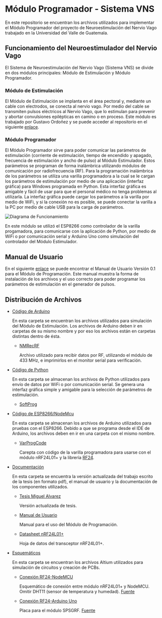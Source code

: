 # Módulo Programador - Sistema VNS

En este repositorio se encuentran los archivos utilizados para implementar el Módulo Programador del proyecto de Neuroestimulación del Nervio Vago trabajado en la Universidad del Valle de Guatemala. 

## Funcionamiento del Neuroestimulador del Nervio Vago
El Sistema de Neuroestimulación del Nervio Vago (Sistema VNS) se divide en dos módulos principales: Módulo de Estimulación y Módulo Programador. 

### Módulo de Estimulación 
El Módulo de Estimulación se implanta en el área pectoral y, mediante un cable con electrodos, se conecta al nervio vago. Por medio del cable se transmiten pulsos eléctricos al Nervio Vago, que lo estimulan para prevenir y abortar convulsiones epilépticas en camino o en proceso. Este módulo es trabajado por Gustavo Ordoñez y se puede acceder al repositorio en el siguiente [enlace](https://github.com/larivera-UVG/Estimulador-Nervio-Vago/tree/master/Estimulador).

### Módulo Programador
El Módulo Programador sirve para poder comunicar las parámetros de estimulación (corriente de estimulación, tiempo de encendido y apagado, frecuencia de estimulación y ancho de pulso) al Módulo Estimulador. Estos parámetros se programan de forma inalámbrica utilizando módulos de comunicación por radiofrecuencia (RF). Para la programación inalámbrica de los parámetros se utiliza una varilla programadora a la cual se le cargan los parámetros de estimulación por medio de una aplicación (interfaz gráfica) para Windows programada en Python. Esta interfaz gráfica es amigable y fácil de usar para que el personal médico no tenga problemas al utilizarla. La interfaz gráfica puede cargar los parámetros a la varilla por medio de WiFi, y si la conexión no es posible, se puede conectar la varilla a la PC por medio de cable USB para la carga de parámetros. 

![Diagrama de Funcionamiento](https://github.com/larivera-UVG/Estimulador-Nervio-Vago/blob/master/Programador/Im%C3%A1genes/Prototipo%20nRF24L.png)

En este módulo se utilizó el ESP8266 como controlador de la varilla progamadora, para comunicarse con la aplicación de Python, por medio de WiFi o por comunicación serial y  Arduino Uno como simulación del controlador del Módulo Estimulador.

## Manual de Usuario 

En el siguiente [enlace](https://github.com/larivera-UVG/Estimulador-Nervio-Vago/tree/master/Programador/Documentación/Manual%20de%20Usuario%20-%20Módulo%20de%20Programación%20V%200.1.pdf) se puede encontrar el Manual de Usuario Versión 0.1 para el Módulo de Programación. Este manual muestra la forma de instalación de los archivos y el uso correcto para poder programar los parámetros de estimulación en el generador de pulsos. 

## Distribución de Archivos
* [Código de Arduino](https://github.com/larivera-UVG/Estimulador-Nervio-Vago/tree/master/Programador/Codigo-Arduino)

  En esta carpeta se encuentran los archivos utilizados para simulación del Módulo de Estimulación. Los archivos de Arduino deben ir en carpetas de su mismo nombre y     por eso los archivos están en carpetas distintas dentro de ésta. 

  * [NMRecRF](https://github.com/larivera-UVG/Estimulador-Nervio-Vago/tree/master/Programador/Codigo-Arduino/NMRecRF)

      Archivo utilizado para recibir datos por RF, utilizando el módulo de 433 MHz, e imprimirlos en el monitor serial para verificación.
        
* [Código de Python](https://github.com/larivera-UVG/Estimulador-Nervio-Vago/tree/master/Programador/Codigo-Python.py)

    En esta carpeta se almacenan los archivos de Python utilizados para envío de datos por WiFi o por comunicación serial. Se genera una interfaz gráfica simple y amigable para la selección de parámetros de estimulación. 
    
  * [SoftProg](https://github.com/larivera-UVG/Estimulador-Nervio-Vago/tree/master/Programador/Codigo-Python/SoftProg.py)
  
* [Código de ESP8266/NodeMcu](https://github.com/larivera-UVG/Estimulador-Nervio-Vago/tree/master/Programador/Codigo-ESP8266)
  
    En esta carpeta se almacenan los archivos de Arduino utilizados para pruebas con el ESP8266. Debido a que se programa desde el IDE de Arduino, los archivos deben en ir en una carpeta con el mismo nombre.
    
  * [VarProgCode](https://github.com/larivera-UVG/Estimulador-Nervio-Vago/tree/master/Programador/Codigo-ESP8266/VarProgCode)
  
      Carepta con código de la varilla programadora para usarse con el módulo nRF24L01+ y la librería [RF24](http://tmrh20.github.io/RF24/index.html).

* [Documentación](https://github.com/larivera-UVG/Estimulador-Nervio-Vago/tree/master/Programador/Documentación)

    En esta carpeta se encuentra la versión actualizada del trabajo escrito de la tesis (en formato pdf), el manual de usuario y la documentación de los componentes utilizados. 
    
  * [Tesis Miguel Alvarez](https://github.com/larivera-UVG/Estimulador-Nervio-Vago/tree/master/Programador/Documentación/Tesis%20Miguel%20Alvarez.pdf)
      
      Versión actualizada de tesis.     

  * [Manual de Usuario](https://github.com/larivera-UVG/Estimulador-Nervio-Vago/tree/master/Programador/Documentación/Manual%20de%20Usuario%20-%20Módulo%20de%20Programación%20V%200.1.pdf)
      
      Manual para el uso del Módulo de Programación.

  * [Datasheet nRF24L01+](https://github.com/larivera-UVG/Estimulador-Nervio-Vago/tree/master/Programador/Documentación/nRF24L01DataSheet.pdf)
      
      Hoja de datos del transceptor nRF24L01+. 

  
* [Esquemáticos](https://github.com/larivera-UVG/Estimulador-Nervio-Vago/tree/master/Programador/Esquemáticos)

    En esta carpeta se encuentran los archivos Altium utilizados para simulación de circuitos y creación de PCBs.
    
  * [Conexión RF24-NodeMCU](https://github.com/larivera-UVG/Estimulador-Nervio-Vago/blob/master/Programador/Esquem%C3%A1ticos/nRF24NodeMCU.PNG)
  
      Esquemático de conexión entre módulo nRF24L01+ y NodeMCU. Omitir DHT11 (sensor de temperatura y humedad). [Fuente](https://how2electronics.com/esp8266-nrf24l01-gateway-arduino-node/)

  * [Conexión RF24-Arduino Uno](https://github.com/larivera-UVG/Estimulador-Nervio-Vago/blob/master/Programador/Esquem%C3%A1ticos/nRF24Arduino.PNG)
  
      Placa para el módulo SPSGRF. [Fuente](https://create.arduino.cc/projecthub/muhammad-aqib/nrf24l01-interfacing-with-arduino-wireless-communication-0c13d4)
